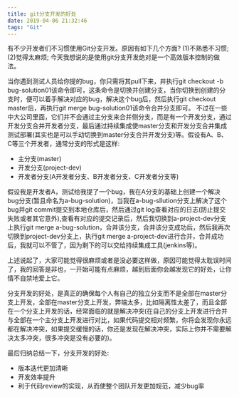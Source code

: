 ```yaml
---
title: git分支开发的好处
date: 2019-04-06 21:32:46
tags: "Git"
---
```

有不少开发者们不习惯使用Git分支开发。原因有如下几个方面?
(1)不熟悉不习惯;
(2)觉得太麻烦;
今天我想说的是使用git分支开发绝对是一个高效版本控制的做法。

当你遇到测试人员给你提的bug，你只需将其pull下来，并执行git checkout -b bug-solution01该命令即可，这条命令是切换并创建分支，当你切换到创建的分支时，便可以着手解决对应的bug，解决这个bug后，然后执行git checkout master后，再执行git merge bug-solution01该命令合并分支即可。
不过在一些中大公司里面，它们并不会通过主分支来合并侧分支，而是有一个开发分支，通过开发分支合并开发者分支，最后通过持续集成使master分支和开发分支合并集成测试部署(其实也是可以手动切换到master分支合并开发分支)等。假设有A、B、C等三个开发者，通常分支的形式是这样:
- 主分支(master)
- 开发分支(project-dev)
- 开发者分支(A开发者分支、B开发者分支、C开发者分支等)

假设我是开发者A，测试给我提了一个bug，我在A分支的基础上创建一个解决bug分支(暂且命名为a-bug-solution)，当我在a-bug-sllution分支上解决了这个bug并git commit提交到本地仓库后，然后通过git log查看对应的日志(防止提交失败或者其它意外),查看有对应的提交记录后，然后我切换到a-project-dev分支上执行git merge a-bug-solution，合并该分支，合并该分支成功后，然后我再次切换到project-dev分支上，执行git merge a-project-dev进行合并，合并成功后，我就可以不管了，因为剩下的可以交给持续集成工具(jenkins等)。

上述说起了，大家可能觉得很麻烦或者是没必要这样做，原因可能觉得太耽误时间了，我的回答是非也，一开始可能有点麻烦，越到后面你会越发现它的好处，让你情不自禁地爱上它。

分支开发的好处，是真正的确保每个人有自己的独立分支而不是全部在master分支上开发，全部在master分支上开发，弊端太多，比如隔离性太差了，而且全部在一个分支上开发的话，经常面临的就是解决冲突(在自己的分支上开发进行合并与全部在一个主分支上开发进行对比，如果代码提交相对频繁，你将会发现你永远都在解决冲突，如果提交缓慢的话，你还是发现在解决冲突，实际上你并不需要解决太多冲突，很多冲突是没有必要的)。

最后归纳总结一下，分支开发的好处:
- 版本迭代更加清晰
- 开发效率提升
- 利于代码review的实现，从而使整个团队开发更加规范，减少bug率

